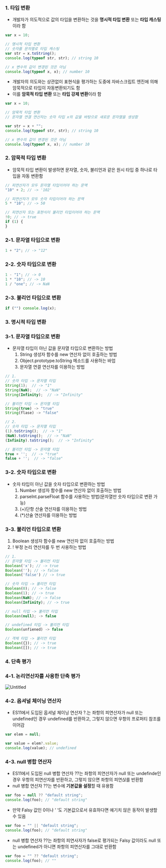 ### 1. 타입 변환

- 개발자가 의도적으로 값의 타입을 변환하는 것을 **명시적 타입 변환** 또는 **타입 캐스팅**이라 함

```jsx
var x = 10;

// 명시적 타입 변환
// 숫자를 문자열로 타입 캐스팅
var str = x.toString();
console.log(typeof str, str); // string 10

// x 변수의 값이 변경된 것은 아님
console.log(typeof x, x); // number 10
```

- 개발자의 의도와는 상관없이 표현식을 평가하는 도중에 자바스크립트 엔진에 의해 암묵적으로 타입이 자동변환되기도 함
- 이를 **암묵적 타입 변환** 또는 **타입 강제 변환**이라 함

```jsx
var x = 10;

// 암묵적 타입 변환
// 문자열 연결 연산자는 숫자 타입 x의 값을 바탕으로 새로운 문자열을 생성함

var str = x + "";
console.log(typeof str, str); // string 10

// x 변수의 값이 변경된 것은 아님
console.log(typeof x, x); // number 10
```

### 2. 암묵적 타입 변환

- 암묵적 타입 변환이 발생하면 문자열, 숫자, 불리언과 같은 원시 타입 중 하나로 타입을 자동 변환함

```jsx
// 피연산자가 모두 문자열 타입이어야 하는 문맥
"10" + 2; // -> '102'

// 피연산자가 모두 숫자 타입이어야 하는 문맥
5 * "10"; // -> 50

// 피연산자 또는 표현식이 불리언 타입이어야 하는 문맥
!0; // -> true
if (1) {
}
```

### 2-1. 문자열 타입으로 변환

```jsx
1 + "2"; // -> "12"
```

### 2-2. 숫자 타입으로 변환

```jsx
1 - "1"; // -> 0
1 * "10"; // -> 10
1 / "one"; // -> NaN
```

### 2-3. 불리언 타입으로 변환

```jsx
if ("") console.log(x);
```

### 3. 명시적 타입 변환

### 3-1. 문자열 타입으로 변환

- 문자열 타입이 아닌 값을 문자열 타입으로 변환하는 방법
  1. String 생성자 함수를 new 연산자 없이 호출하는 방법
  2. Object.prototype.toString 메소드를 사용하는 바업
  3. 문자열 연결 연산자를 이용하는 방법

```jsx
// 1.
// 숫자 타입 -> 문자열 타입
String(1);  // -> "1"
String(NaN);  // -> "NaN"
String(Infinity);  // -> "Infinity"

// 불리언 타입 -> 문자열 타입
String(true) -> "true"
String(flase) -> "false"

// 2.
// 숫자 타입 -> 문자열 타입
(1).toString();  // -> "1"
(NaN).toString();  // -> "NaN"
(Infinity).toString();  // -> "Infinity"

// 불리언 타입 -> 문자열 타입
true + '';  // -> "true"
false + '';  // -> "false"
```

### 3-2. 숫자 타입으로 변환

- 숫자 타입이 아닌 값을 숫자 타입으로 변환하는 방법
  1. Number 생성자 함수를 new 연산자 없이 호출하는 방법
  2. parseInt.parseFloat 함수를 사용하는 방법(문자열만 숫자 타입으로 변환 가능)
  3. (+)단항 산술 연산자를 이용하는 방법
  4. (\*)산술 연산자를 이용하는 방법

### 3-3. 불리언 타입으로 변환

1. Boolean 생성자 함수를 new 연산자 없이 호출하는 방법
2. ! 부정 논리 연산자를 두 번 사용하는 방법

```jsx
// 1.
// 문자열 타입 -> 불리언 타입
Boolean('x'); // -> true
Boolean(''); // -> false
Boolean('false') // -> true

// 숫자 타입 -> 불리언 타입
Boolean(0); // -> false
Boolean(1); // -> true
Boolean(NaN); // -> false
Boolean(Infinity); // -> true

// null 타입 -> 불리언 타입
Boolean(null); -> false

// undefined 타입 -> 불리언 타입
Boolean(unfiened) -> false

// 객체 타입 -> 불리언 타입
Boolean({}); // -> true
Boolean([]); // -> true
```

### 4. 단축 평가

### 4-1. 논리연산자를 사용한 단축 평가

![Untitled](https://prod-files-secure.s3.us-west-2.amazonaws.com/35537c72-cf48-40f5-b570-748c973a1bbd/c7f9bef8-203c-4218-a27c-744c90239df0/Untitled.png)

### 4-2. 옵셔널 체이닝 연산자

- ES11에서 도입된 옵셔널 체이닝 연산자 ?.는 좌항의 피연산자가 null 또는 undefined인 경우 undefined를 반환하고, 그렇지 않으면 우항의 프로퍼티 참조를 이어감

```jsx
var elem = null;

var value = elem?.value;
console.log(value); // undefined
```

### 4-3. null 병합 연산자

- ES11에서 도입된 null 병합 연산자 ??는 좌항의 피연산자가 null 또는 undefinde인 경우 우항의 피연산자를 반환하고, 그렇지 않으면 좌항의 피연삱를 반환함
- null 병합 연산자 ??는 변수에 **기본값을 설정**할 때 유용함

```jsx
var foo = null ?? "default string";
console.log(foo); // "default string"
```

- 만약 Falsy 값인 0이나 ‘ ‘도 기본값으로서 유효하다면 예기치 않은 동작이 발생할 수 있음

```jsx
var foo = "" || "default string";
console.log(foo); // "default string"
```

- null 병합 연산자 ??는 좌항의 피연사자가 false로 평가되는 Falsy 값이라도 null 또는 undefined가 아니면 좌항의 피연산자를 그대로 반환함

```jsx
var foo = "" ?? "default string";
console.log(foo); // ""
```
